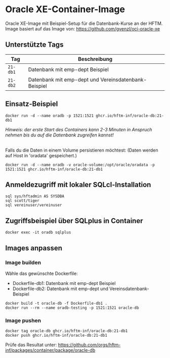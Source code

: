Oracle XE-Container-Image
============================
Oracle XE-Image mit Beispiel-Setup für die Datenbank-Kurse an der HFTM.  
Image basiert auf das Image von: https://github.com/gvenzl/oci-oracle-xe
  

## Unterstützte Tags

| Tag | Beschreibung |
| --- | --- |
| `21-db1` | Datenbank mit emp-dept Beispiel |
| `21-db2` | Datenbank mit emp-dept und Vereinsdatenbank-Beispiel |


## Einsatz-Beispiel
```
docker run -d --name oradb -p 1521:1521 ghcr.io/hftm-inf/oracle-db:21-db1
```

*Hinweis: der erste Start des Containers kann 2-3 Minuten in Anspruch nehmen bis du auf die Datenbank zugreifen kannst!*
<br>
<br>
  
Falls du die Daten in einem Volume persistieren möchtest: (Daten werden auf Host in 'oradata' gespeichert.)
```
docker run -d --name oradb -v oracle-volume:/opt/oracle/oradata -p 1521:1521 ghcr.io/hftm-inf/oracle-db:21-db1
```

## Anmeldezugriff mit lokaler SQLcl-Installation  
```
sql sys/hftadmin AS SYSDBA
sql scott/tiger
sql vereinuser/vereinuser
```

## Zugriffsbeispiel über SQLplus in Container
```
docker exec -it oradb sqlplus
```

## Images anpassen
### Image builden
Wähle das gewünschte Dockerfile:  
- Dockerfile-db1: Datenbank mit emp-dept Beispiel
- Dockerfile-db2: Datenbank mit emp-dept und Vereinsdatenbank-Beispiel
  
```
docker build -t oracle-db -f Dockerfile-db1 .
docker run --rm --name oradb-testing -p 1521:1521 oracle-db
```

### Image pushen
```
docker tag oracle-db ghcr.io/hftm-inf/oracle-db:21-db1
docker push ghcr.io/hftm-inf/oracle-db:21-db1
```

Prüfe das Resultat unter: https://github.com/orgs/hftm-inf/packages/container/package/oracle-db